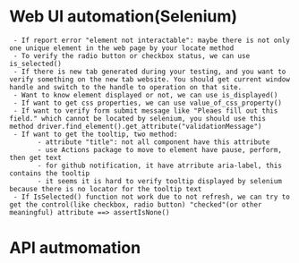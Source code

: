 # Web UI automation(Selenium)
     - If report error "element not interactable": maybe there is not only one unique element in the web page by your locate method
     - To verify the radio button or checkbox status, we can use is_selected()
     - If there is new tab generated during your testing, and you want to verify something on the new tab website. You should get current window handle and switch to the handle to operation on that site.
     - Want to know element displayed or not, we can use is_displayed()
     - If want to get css properties, we can use value_of_css_property()
     - If want to verify form submit message like "Pleaes fill out this field." which cannot be located by selenium, you should use this method driver.find_element().get_attribute("validationMessage")
     - If want to get the tooltip, two method: 
           - attribute "title": not all component have this attribute
           - use Actions package to move to element have pause, perform, then get text
           - for github notification, it have atrribute aria-label, this contains the tooltip
           - it seems it is hard to verify tooltip displayed by selenium because there is no locator for the tooltip text
     - If IsSelected() function not work due to not refresh, we can try to get the control(like checkbox, radio button) "checked"(or other meaningful) attribute ==> assertIsNone()

# API autmomation